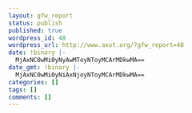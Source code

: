 ```yaml
---
layout: gfw_report
status: publish
published: true
wordpress_id: 48
wordpress_url: http://www.axot.org/?gfw_report=48
date: !binary |-
  MjAxNC0wMi0yNyAwMToyNToyMCArMDkwMA==
date_gmt: !binary |-
  MjAxNC0wMi0yNiAxNjoyNToyMCArMDkwMA==
categories: []
tags: []
comments: []
---
```


